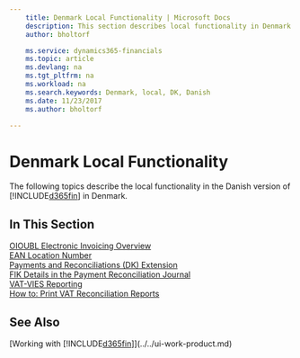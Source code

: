 ```yaml
---
    title: Denmark Local Functionality | Microsoft Docs
    description: This section describes local functionality in Denmark.
    author: bholtorf

    ms.service: dynamics365-financials
    ms.topic: article
    ms.devlang: na
    ms.tgt_pltfrm: na
    ms.workload: na
    ms.search.keywords: Denmark, local, DK, Danish
    ms.date: 11/23/2017
    ms.author: bholtorf

---
```

# Denmark Local Functionality
The following topics describe the local functionality in the Danish version of [!INCLUDE[d365fin](../../includes/d365fin_md.md)] in Denmark.  

## In This Section  
[OIOUBL Electronic Invoicing Overview](oioubl-electronic-invoicing-overview.md)  
[EAN Location Number](ean-location-number.md)  
[Payments and Reconciliations (DK) Extension](../../ui-extensions-payments-reconciliation-formats-dk.md)  
[FIK Details in the Payment Reconciliation Journal](fik-details-in-the-payment-reconciliation-journal.md)  
[VAT-VIES Reporting](vat-vies-reporting.md)  
[How to: Print VAT Reconciliation Reports](how-to-print-vat-reconciliation-reports.md)

## See Also
[Working with [!INCLUDE[d365fin](../../includes/d365fin_md.md)]](../../ui-work-product.md)   
